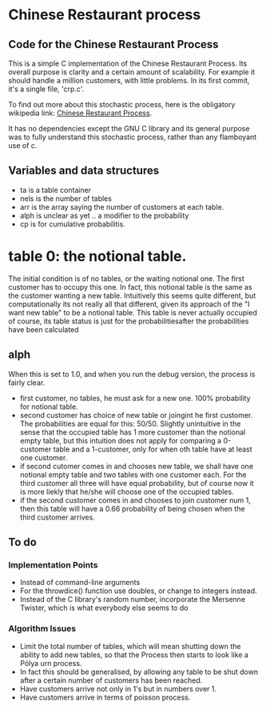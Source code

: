 # Chinese Restaurant process

## Code for the Chinese Restaurant Process

This is a simple C implementation of the Chinese Restaurant Process. Its overall purpose is clarity and a certain amount of scalability. For example it should handle a million customers, with little problems. In its first commit, it's a single file, 'crp.c'.

To find out more about this stochastic process, here is the obligatory wikipedia link: [Chinese Restaurant Process](http://en.wikipedia.org/wiki/Chinese_restaurant_process).

It has no dependencies except the GNU C library and its general purpose was to fully understand this stochastic process, rather than any flamboyant use of c.

## Variables and data structures

* ta is a table container
* nels is the number of tables
* arr is the array saying the number of customers at each table.
* alph is unclear as yet .. a modifier to the probability
* cp is for cumulative probabilitis.

# table 0: the notional table.
The initial condition is of no tables, or the waiting notional one. The first customer has to occupy this one.
In fact, this notional table is the same as the customer wanting a new table. Intuitively this seems quite different, but computationally its not really all that different, given its approach of the "I want new table" to be a notional table. This table is never actually occupied of course, its table status is just for the probabilitiesafter the probabilities have been calculated

## alph
When this is set to 1.0, and when you run the debug version, the process is fairly clear.
* first customer, no tables, he must ask for a new one. 100% probability for notional table.
* second customer has choice of new table or joingint he first customer. The probabilities are equal for this: 50/50. Slightly unintuitive in the sense that the occupied table has 1 more customer than the notional empty table, but this intuition does not apply for comparing a 0-customer table and a 1-customer, only for when oth table have at least one customer.
* if second cutomer comes in and chooses new table, we shall have one notional empty table and two tables with one customer each. For the third customer all three will have equal probability, but of course now it is more liekly that he/she will choose one of the occupied tables.
* if the second customer comes in and chooses to join customer num 1, then this table will have a 0.66 probability of being chosen when the third customer arrives.

## To do

### Implementation Points
* Instead of command-line arguments
* For the throwdice() function use doubles, or change to integers instead.
* Instead of the C library's random number, incorporate the Mersenne Twister, which is what everybody else seems to do

### Algorithm Issues
* Limit the total number of tables, which will mean shutting down the ability to add new tables, so that the Process then starts to look like a Pólya urn process.
* In fact this should be generalised, by allowing any table to be shut down after a certain number of customers has been reached.
* Have customers arrive not only in 1's but in numbers over 1.
* Have customers arrive in terms of poisson process.

